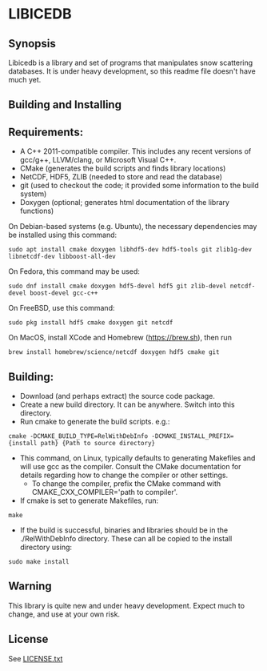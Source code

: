 # LIBICEDB

## Synopsis

Libicedb is a library and set of programs that manipulates snow scattering databases. It is under heavy development, so this readme file doesn't have much yet.

## Building and Installing

Requirements:
--------------

- A C++ 2011-compatible compiler. This includes any recent versions of gcc/g++, LLVM/clang, or Microsoft Visual C++.
- CMake (generates the build scripts and finds library locations)
- NetCDF, HDF5, ZLIB (needed to store and read the database)
- git (used to checkout the code; it provided some information to the build system)
- Doxygen (optional; generates html documentation of the library functions)

On Debian-based systems (e.g. Ubuntu), the necessary dependencies may be installed using this command:
```
sudo apt install cmake doxygen libhdf5-dev hdf5-tools git zlib1g-dev libnetcdf-dev libboost-all-dev
```
On Fedora, this command may be used:
```
sudo dnf install cmake doxygen hdf5-devel hdf5 git zlib-devel netcdf-devel boost-devel gcc-c++
```
On FreeBSD, use this command:
```
sudo pkg install hdf5 cmake doxygen git netcdf
```
On MacOS, install XCode and Homebrew (https://brew.sh), then run
```
brew install homebrew/science/netcdf doxygen hdf5 cmake git
```

Building:
-------------

- Download (and perhaps extract) the source code package. 
- Create a new build directory. It can be anywhere. Switch into this directory.
- Run cmake to generate the build scripts. e.g.:
```
cmake -DCMAKE_BUILD_TYPE=RelWithDebInfo -DCMAKE_INSTALL_PREFIX={install path} {Path to source directory}
```
- This command, on Linux, typically defaults to generating Makefiles and will use gcc as the compiler. Consult the CMake
   documentation for details regarding how to change the compiler or other settings.
   - To change the compiler, prefix the CMake command with CMAKE_CXX_COMPILER='path to compiler'.
- If cmake is set to generate Makefiles, run:
```
make
```
- If the build is successful, binaries and libraries should be in the ./RelWithDebInfo directory. These can all be copied
to the install directory using:
```
sudo make install
```

## Warning

This library is quite new and under heavy development. Expect much to change, and use at your own risk.

## License

See [LICENSE.txt](./LICENSE.txt)

